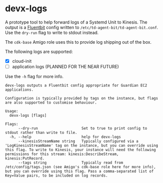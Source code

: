 # devx-logs

A prototype tool to help forward logs of a Systemd Unit to Kinesis. The output
is a [Fluentbit](https://docs.fluentbit.io/manual/) config written to
`/etc/td-agent-bit/td-agent-bit.conf`. Use the `dry-run` flag to write to stdout
instead.

The `cdk-base` Amigo role uses this to provide log shipping out of the box.

The following logs are supported:

* [x] cloud-init
* [ ] application logs (PLANNED FOR THE NEAR FUTURE)

Use the `-h` flag for more info.

```
devx-logs outputs a Fluentbit config appropriate for Guardian EC2 applications.

Configuration is typically provided by tags on the instance, but flags are also supported to customise behaviour.

Usage:
  devx-logs [flags]

Flags:
      --dry-run                    Set to true to print config to stdout rather than write to file.
  -h, --help                       help for devx-logs
      --kinesisStreamName string   Typically configured via a 'LogKinesisStreamName' tag on the instance, but you can override using this flag. To write to Kinesis, your instance will need the following permissions for this stream: kinesis:DescribeStream, kinesis:PutRecord.
      --tags string                Typically read from /etc/config/tags.json (see Amigo's cdk-base role here for more info), but you can override using this flag. Pass a comma-separated list of Key=Value pairs, to be included on log records.
```



